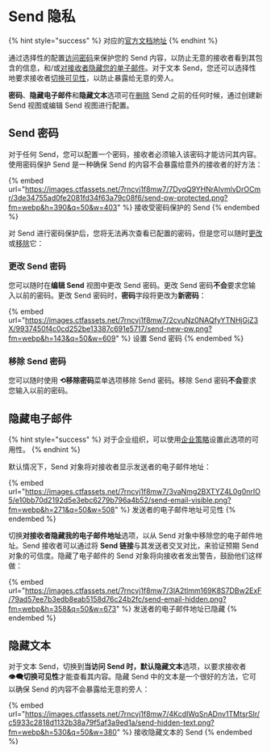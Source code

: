 # Send 隐私

{% hint style="success" %}
对应的[官方文档地址](https://bitwarden.com/help/article/send-privacy/)
{% endhint %}

通过选择性的配置[访问密码](send-privacy.md#send-passwords)来保护您的 Send 内容，以防止无意的接收者看到其包含的信息，和/或[对接收者隐藏您的单子邮件](send-privacy.md#hide-email)。对于文本 Send，您还可以选择性地要求接收者[切换可见性](send-privacy.md#hide-text)，以防止暴露给无意的旁人。

**密码**、**隐藏电子邮件**和**隐藏文本**选项可在[删除](send-lifespan.md#deletion-behavior) Send 之前的任何时候，通过创建新 Send 视图或编辑 Send 视图进行配置。

## Send 密码 <a href="#send-passwords" id="send-passwords"></a>

对于任何 Send，您可以配置一个密码，接收者必须输入该密码才能访问其内容。使用密码保护 Send 是一种确保 Send 的内容不会暴露给意外的接收者的好方法：

{% embed url="https://images.ctfassets.net/7rncvj1f8mw7/7DyqQ9YHNrAIvmlyDrOCmr/3de34755ad0fe2081fd34f63a79c08f6/send-pw-protected.png?fm=webp&h=390&q=50&w=403" %}
接收受密码保护的 Send
{% endembed %}

对 Send 进行密码保护后，您将无法再次查看已配置的密码，但是您可以随时[更改](send-privacy.md#change-send-passwords)或[移除](send-privacy.md#remove-send-passwords)它：

### 更改 Send 密码 <a href="#change-send-passwords" id="change-send-passwords"></a>

您可以随时在**编辑 Send** 视图中更改 Send 密码。更改 Send 密码**不会**要求您输入以前的密码。更改 Send 密码时，**密码**字段将更改为**新密码**：

{% embed url="https://images.ctfassets.net/7rncvj1f8mw7/2cvuNz0NAQfyYTNHjGjZ3X/9937450f4c0cd252be13387c691e5717/send-new-pw.png?fm=webp&h=143&q=50&w=609" %}
设置 Send 密码
{% endembed %}

### 移除 Send 密码 <a href="#remove-send-passwords" id="remove-send-passwords"></a>

您可以随时使用 **⟲移除密码**菜单选项移除 Send 密码。移除 Send 密码**不会**要求您输入以前的密码。

## 隐藏电子邮件 <a href="#hide-email" id="hide-email"></a>

{% hint style="success" %}
对于企业组织，可以使用[企业策略](../../admin-console/organization-basics/enterprise-policies.md#send-options)设置此选项的可用性。
{% endhint %}

默认情况下，Send 对象将对接收者显示发送者的电子邮件地址：

{% embed url="https://images.ctfassets.net/7rncvj1f8mw7/3vaNmg2BXTYZ4L0g0nrIO5/e10bb70d2192d5e3ebc6279b796a4b52/send-email-visible.png?fm=webp&h=271&q=50&w=508" %}
发送者的电子邮件地址可见性
{% endembed %}

切换**对接收者隐藏我的电子邮件地址**选项，以从 Send 对象中移除您的电子邮件地址。Send 接收者可以通过将 **Send 链接**与其发送者交叉对比，来验证预期 Send 对象的可信度。隐藏了电子邮件的 Send 对象将向接收者发出警告，鼓励他们这样做：

{% embed url="https://images.ctfassets.net/7rncvj1f8mw7/3lA2tlmm169K8S7DBw2ExF/79ad57ee7b3edb8eab5158d76c24b2fc/send-email-hidden.png?fm=webp&h=358&q=50&w=673" %}
发送者的电子邮件地址已隐藏
{% endembed %}

## 隐藏文本 <a href="#hide-text" id="hide-text"></a>

对于文本 Send，切换到**当访问 Send 时，默认隐藏文本**选项，以要求接收者 **👁‍🗨切换可见性**才能查看其内容。隐藏 Send 中的文本是一个很好的方法，它可以确保 Send 的内容不会暴露给无意的旁人：

{% embed url="https://images.ctfassets.net/7rncvj1f8mw7/4KcdIWqSnADnv1TMtsrSIr/c5933c2818d1132b38a79f5af3a9ed1a/send-hidden-text.png?fm=webp&h=530&q=50&w=380" %}
接收隐藏文本的 Send
{% endembed %}
